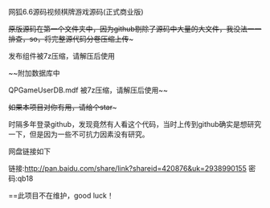 网狐6.6源码视频棋牌游戏源码(正式商业版)


~~原版源码在第一个文件夹中，因为github剔除了源码中大量的大文件，我没法一一排查，so，将完整源代码分卷压缩上传~~~


发布组件被7z压缩，请解压后使用


~~附加数据库中 


QPGameUserDB.mdf 被7z压缩，请解压后使用~~


~~如果本项目对你有用，请给个star~~~





时隔多年登录github，发现竟然有人看这个代码，当时上传到github确实是想研究一下，但是因为一些不可抗力因素没有研究。


网盘链接如下


链接:http://pan.baidu.com/share/link?shareid=420876&uk=2938990155 密码:qb18


==此项目不在维护，good luck！
